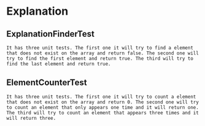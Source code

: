 # Explanation
## ExplanationFinderTest
    It has three unit tests. The first one it will try to find a element that does not exist on the array and return false. The second one will try to find the first element and return true. The third will try to find the last element and return true.

## ElementCounterTest
    It has three unit tests. The first one it will try to count a element that does not exist on the array and return 0. The second one will try to count an element that only appears one time and it will return one. The third will try to count an element that appears three times and it will return three.